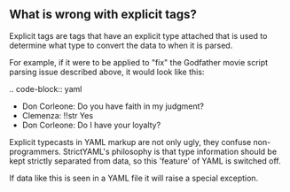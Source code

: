 What is wrong with explicit tags?
---------------------------------

Explicit tags are tags that have an explicit type attached that is used to determine what type to convert the data to when it is parsed.

For example, if it were to be applied to "fix" the Godfather movie script parsing issue described above, it would look like this:

.. code-block:: yaml

  - Don Corleone: Do you have faith in my judgment?
  - Clemenza: !!str Yes
  - Don Corleone: Do I have your loyalty?

Explicit typecasts in YAML markup are not only ugly, they confuse non-programmers. StrictYAML's philosophy is that type information should be kept strictly separated from data, so this 'feature' of YAML is switched off.

If data like this is seen in a YAML file it will raise a special exception.
